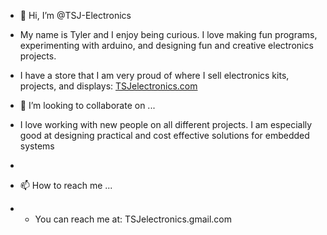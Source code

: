 - 👋 Hi, I’m @TSJ-Electronics
- My name is Tyler and I enjoy being curious. I love making fun programs, experimenting with arduino, and designing fun and creative electronics projects.
- I have a store that I am very proud of where I sell electronics kits, projects, and displays: [TSJelectronics.com](https://tsjelectronics.com/)

- 💞️ I’m looking to collaborate on ...
- I love working with new people on all different projects. I am especially good at designing practical and cost effective solutions for embedded systems
- 
- 📫 How to reach me ...
- - You can reach me at: TSJelectronics.gmail.com

<!---
TSJ-Electronics/TSJ-Electronics is a ✨ special ✨ repository because its `README.md` (this file) appears on your GitHub profile.
You can click the Preview link to take a look at your changes.
--->
